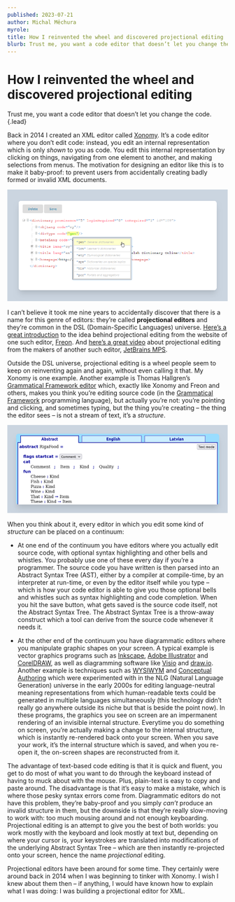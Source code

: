 ```yaml
---
published: 2023-07-21
author: Michal Měchura
myrole:
title: How I reinvented the wheel and discovered projectional editing
blurb: Trust me, you want a code editor that doesn’t let you change the code.
---
```



# How I reinvented the wheel and discovered projectional editing

Trust me, you want a code editor that doesn’t let you change the code. {.lead}

Back in 2014 I created an XML editor called [Xonomy](https://github.com/michmech/xonomy). It’s a code editor where you don’t edit code: instead, you edit an internal representation which is only *shown* to you as code. You edit this internal representation by clicking on things, navigating from one element to another, and making selections from menus. The motivation for designing an editor like this is to make it baby-proof: to prevent users from accidentally creating badly formed or invalid XML documents.

![Xonomy](xonomy.png)

I can’t believe it took me nine years to accidentally discover that there is a name for this genre of editors: they’re called **projectional editors** and they’re common in the DSL (Domain-Specific Languages) universe. [Here’s a great introduction](https://www.freon4dsl.dev/010_Intro/010_Projectional_Editing) to the idea behind projectional editing from the website of one such editor, [Freon](https://github.com/freon4dsl/Freon4dsl). And [here’s a great video](https://www.youtube.com/watch?v=iN2PflvXUqQ&t=7s) about projectional editing from the makers of another such editor, [JetBrains MPS](https://www.jetbrains.com/mps/).


Outside the DSL universe, projectional editing is a wheel people seem to keep on reinventing again and again, without even calling it that. My Xonomy is one example. Another example is Thomas Hallgren’s [Grammatical Framework editor](https://cloud.grammaticalframework.org/gfse/about.html) which, exactly like Xonomy and Freon and others, makes you think you’re editing source code (in the [Grammatical Framework](https://www.grammaticalframework.org/) programming language), but actually you’re not: you’re pointing and clicking, and sometimes typing, but the thing you’re creating – the thing the editor sees – is not a stream of text, it’s a *structure*.

![Grammatical Framework editor](gf.png)

When you think about it, every editor in which you edit some kind of *structure* can be placed on a continuum:

- At one end of the continuum you have editors where you actually edit source code, with optional syntax highlighting and other bells and whistles. You probably use one of these every day if you’re a programmer. The source code you have written is then parsed into an Abstract Syntax Tree (AST), either by a compiler at compile-time, by an interpreter at run-time, or even by the editor itself while you type – which is how your code editor is able to give you those optional bells and whistles such as syntax highlighting and code completion. When you hit the save button, what gets saved is the source code itself, not the Abstract Syntax Tree. The Abstract Syntax Tree is a throw-away construct which a tool can derive from the source code whenever it needs it. 

- At the other end of the continuum you have diagrammatic editors where you manipulate graphic shapes on your screen. A typical example is vector graphics programs such as [Inkscape](https://inkscape.org/), [Adobe Illustrator](https://www.adobe.com/products/illustrator.html) and [CorelDRAW](https://www.coreldraw.com/en/), as well as diagramming software like [Visio](https://www.microsoft.com/en/microsoft-365/visio/flowchart-software) and [draw.io](https://www.drawio.com/). Another example is techniques such as [WYSIWYM](http://mcs.open.ac.uk/nlg/old_projects/wysiwym/)  and [Conceptual Authoring](https://europe.naverlabs.com/history/past-research/document-content-models/) which were experimented with in the NLG (Natural Language Generation) universe in the early 2000s for editing language-neutral meaning representations from which human-readable texts could be generated in multiple languages simultaneously (this technology didn’t really go anywhere outside its niche but that is beside the point now). In these programs, the graphics you see on screen are an impermanent rendering of an invisible internal structure. Everytime you do something on screen, you’re actually making a change to the internal structure, which is instantly re-rendered back onto your screen. When you save your work, it’s the internal structure which is saved, and when you re-open it, the on-screen shapes are reconstructed from it.

The advantage of text-based code editing is that it is quick and fluent, you get to do most of what you want to do through the keyboard instead of having to muck about with the mouse. Plus, plain-text is easy to copy and paste around. The disadvantage is that it’s easy to make a mistake, which is where those pesky syntax errors come from. Diagrammatic editors do not have this problem, they’re baby-proof and you simply *can’t* produce an invalid structure in them, but the downside is that they’re really slow-moving to work with: too much mousing around and not enough keyboarding. Projectional editing is an attempt to give you the best of both worlds: you work mostly with the keyboard and look mostly at text but, depending on where your cursor is, your keystrokes are translated into modifications of the underlying Abstract Syntax Tree – which are then instantly re-projected onto your screen, hence the name *projectional* editing.

Projectional editors have been around for some time. They certainly were around back in 2014 when I was beginning to tinker with Xonomy. I wish I knew about them then – if anything, I would have known how to explain what I was doing: I was building a projectional editor for XML.
